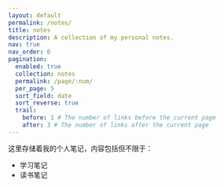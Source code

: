 ```yaml
---
layout: default
permalink: /notes/
title: notes
description: A collection of my personal notes.
nav: true
nav_order: 6
pagination:
  enabled: true
  collection: notes
  permalink: /page/:num/
  per_page: 5
  sort_field: date
  sort_reverse: true
  trail:
    before: 1 # The number of links before the current page
    after: 3 # The number of links after the current page
---
```


这里存储着我的个人笔记，内容包括但不限于：

- 学习笔记
- 读书笔记
